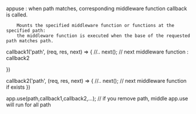 appuse : when path matches, corresponding middleware function callback is called.

        Mounts the specified middleware function or functions at the specified path: 
        the middleware function is executed when the base of the requested path matches path.


callback1('path', (req, res, next) => {
        //..
        next(); // next middleware function : callback2

})

callback2('path', (req, res, next) => {
        //..
        next(); // next middleware function if exists
})


app.use(path,callback1,callback2,...); // if you remove path, middle app.use will run for all path
